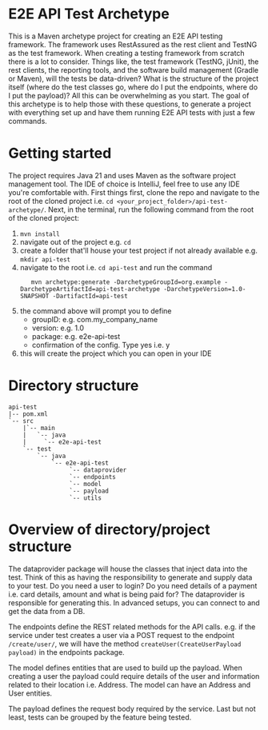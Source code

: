 # E2E API Test Archetype
This is a Maven archetype project for creating an E2E API testing framework. The framework uses RestAssured as the rest client and TestNG as the test framework. When creating a testing framework from scratch there is a lot to consider. Things like, the test framework (TestNG, jUnit), the rest clients, the reporting tools, and the software build management (Gradle or Maven), will the tests be data-driven? What is the structure of the project itself (where do the test classes go, where do I put the endpoints, where do I put the payload)? All this can be overwhelming as you start. The goal of this archetype is to help those with these questions, to generate a project with everything set up and have them running E2E API tests with just a few commands.
# Getting started
The project requires Java 21 and uses Maven as the software project management tool. The IDE of choice is IntelliJ, feel free to use any IDE you're comfortable with.
First things first, clone the repo and navigate to the root of the cloned project i.e. `cd <your_project_folder>/api-test-archetype/`. 
Next, in the terminal, run the following command from the root of the cloned project:
1. `mvn install`
2. navigate out of the project e.g. `cd` 
3. create a folder that'll house your test project if not already available e.g. `mkdir api-test`
4. navigate to the root i.e. `cd api-test` and run the command
      ```
         mvn archetype:generate -DarchetypeGroupId=org.example -DarchetypeArtifactId=api-test-archetype -DarchetypeVersion=1.0-SNAPSHOT -DartifactId=api-test  
      ```
5. the command above will prompt you to define
      - groupID: e.g. com.my_company_name
      - version: e.g. 1.0
      - package: e.g. e2e-api-test 
      - confirmation of the config. Type yes i.e. y 
7. this will create the project which you can open in your IDE

# Directory structure
```
api-test
|-- pom.xml
`-- src
    |`-- main
    |   `-- java
    |     `-- e2e-api-test
    `-- test
        `-- java
            `-- e2e-api-test
                 `-- dataprovider
                 `-- endpoints
                 `-- model
                 `-- payload
                 `-- utils
```
# Overview of directory/project structure
The dataprovider package will house the classes that inject data into the test. Think of this as having the responsibility
to generate and supply data to your test. Do you need a user to login? Do you need details of a payment i.e. card details,
amount and what is being paid for? The dataprovider is responsible for generating this. In advanced setups, you can connect to 
and get the data from a DB.

The endpoints define the REST related methods for the API calls. e.g. if the service under test
creates a user via a POST request to the endpoint `/create/user/`, we will have the method `createUser(CreateUserPayload payload)`
in the endpoints package. 

The model defines entities that are used to build up the payload. When 
creating a user the payload could require details of the user and information related to their location i.e.
Address. The model can have an Address and User entities.

The payload defines the request body required by the service. Last but not least, tests can be grouped by the feature being tested.